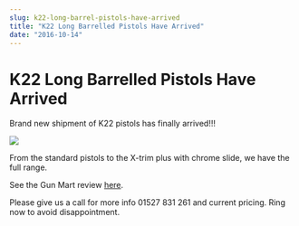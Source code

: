 ```yaml
---
slug: k22-long-barrel-pistols-have-arrived
title: "K22 Long Barrelled Pistols Have Arrived"
date: "2016-10-14"
---
```


# **K22 Long Barrelled Pistols Have Arrived**

Brand new shipment of K22 pistols has finally arrived!!!

![](https://res.cloudinary.com/shooting-supplies/image/upload/v1573564296/k22_GP_std_utmjub_viogds-1_uxynal.jpg)

From the standard pistols to the X-trim plus with chrome slide, we have the full range.

See the Gun Mart review [here](https://www.gunmart.net/gun-reviews/firearms/pistols/grand-power-k22-x-trim-plus).

Please give us a call for more info 01527 831 261 and current pricing. Ring now to avoid disappointment.
